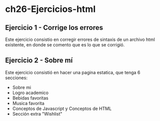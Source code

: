 # ch26-Ejercicios-html

## Ejercicio 1 - Corrige los errores
Este ejercicio consistio en corregir errores de sintaxis de un archivo html existente, en donde se comento que es lo que se corrigió.

## Ejercicio 2 - Sobre mí

Este ejercicio consistió en hacer una pagina estatica, que tenga 6 secciones: 

- Sobre mi
- Logro academico
- Bebidas favoritas
- Musica favorita
- Conceptos de Javascript y Conceptos de HTML
- Sección extra "Wishlist"